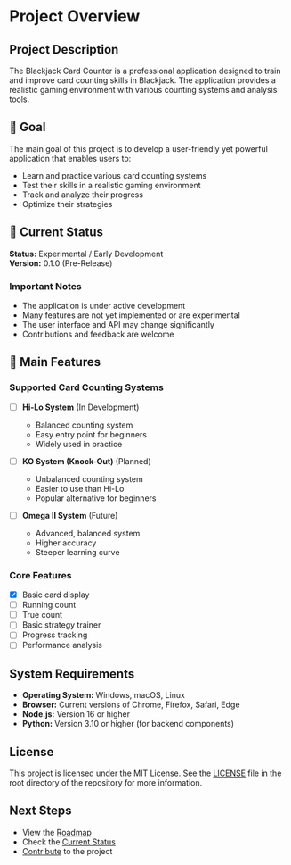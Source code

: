 # Project Overview

## Project Description

The Blackjack Card Counter is a professional application designed to train and improve card counting skills in Blackjack. The application provides a realistic gaming environment with various counting systems and analysis tools.

## 🎯 Goal

The main goal of this project is to develop a user-friendly yet powerful application that enables users to:
- Learn and practice various card counting systems
- Test their skills in a realistic gaming environment
- Track and analyze their progress
- Optimize their strategies

## 🚧 Current Status

**Status:** Experimental / Early Development  
**Version:** 0.1.0 (Pre-Release)

### Important Notes
- The application is under active development
- Many features are not yet implemented or are experimental
- The user interface and API may change significantly
- Contributions and feedback are welcome

## 🎯 Main Features

### Supported Card Counting Systems

- [ ] **Hi-Lo System** (In Development)
  - Balanced counting system
  - Easy entry point for beginners
  - Widely used in practice

- [ ] **KO System (Knock-Out)** (Planned)
  - Unbalanced counting system
  - Easier to use than Hi-Lo
  - Popular alternative for beginners

- [ ] **Omega II System** (Future)
  - Advanced, balanced system
  - Higher accuracy
  - Steeper learning curve

### Core Features

- [x] Basic card display
- [ ] Running count
- [ ] True count
- [ ] Basic strategy trainer
- [ ] Progress tracking
- [ ] Performance analysis

## System Requirements

- **Operating System:** Windows, macOS, Linux
- **Browser:** Current versions of Chrome, Firefox, Safari, Edge
- **Node.js:** Version 16 or higher
- **Python:** Version 3.10 or higher (for backend components)

## License

This project is licensed under the MIT License. See the [LICENSE](https://github.com/nikolaini-byte/blackjack-card-counter/blob/main/LICENSE) file in the root directory of the repository for more information.

## Next Steps

- View the [Roadmap](Roadmap)
- Check the [Current Status](Current-Status)
- [Contribute](Contributing-&-Community) to the project
